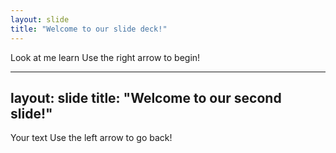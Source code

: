 ```yaml
---
layout: slide
title: "Welcome to our slide deck!"
---
```

Look at me learn
Use the right arrow to begin!

---
layout: slide
title: "Welcome to our second slide!"
---
Your text
Use the left arrow to go back!
